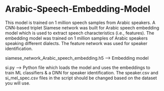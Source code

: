 # Arabic-Speech-Embedding-Model
This model is trained on 1 million speech samples from Arabic speakers.
A CNN-based triplet Siamese network was built for Arabic speech embedding model which is used to extract speech characteristics (i.e., features). The 
embedding model was trained on 1 million samples of Arabic speakers speaking different dialects. The feature network was used for speaker identification.

siamese_network_Arabic_speech_embedding.h5 --> Embedding model

si.py --> Python file which loads the model and uses the embeddings to train ML classifiers & a DNN for speaker identification. The speaker.csv and 
si_mel_spec.csv files in the script should be changed based on the dataset you will use.
